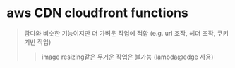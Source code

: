 # aws CDN cloudfront functions

> 람다와 비슷한 기능이지만 더 가벼운 작업에 적합 (e.g. url 조작, 헤더 조작, 쿠키 기반 작업)
>
> > image resizing같은 무거운 작업은 불가능 (lambda@edge 사용)

